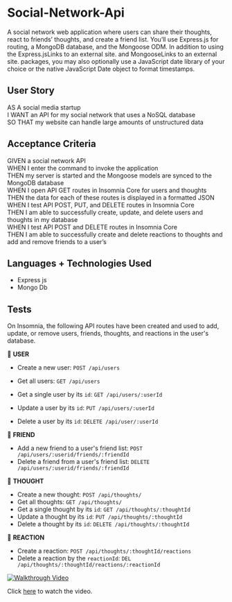# Social-Network-Api
A social network web application where users can share their thoughts, react to friends’ thoughts, and create a friend list. You’ll use Express.js for routing, a MongoDB database, and the Mongoose ODM. In addition to using the Express.jsLinks to an external site. and MongooseLinks to an external site. packages, you may also optionally use a JavaScript date library of your choice or the native JavaScript Date object to format timestamps.

## User Story

AS A social media startup \
I WANT an API for my social network that uses a NoSQL database \
SO THAT my website can handle large amounts of unstructured data

## Acceptance Criteria

GIVEN a social network API \
WHEN I enter the command to invoke the application \
THEN my server is started and the Mongoose models are synced to the MongoDB database \
WHEN I open API GET routes in Insomnia Core for users and thoughts \
THEN the data for each of these routes is displayed in a formatted JSON \
WHEN I test API POST, PUT, and DELETE routes in Insomnia Core \
THEN I am able to successfully create, update, and delete users and thoughts in my database \
WHEN I test API POST and DELETE routes in Insomnia Core \
THEN I am able to successfully create and delete reactions to thoughts and add and remove friends to a user’s

## Languages + Technologies Used
- Express js
- Mongo Db


## Tests


On Insomnia, the following API routes have been created and used to add, update, or remove users, friends, thoughts, and reactions in the user's database.

📁 **USER**

- Create a new user: `POST /api/users`
- Get all users: `GET /api/users`
- Get a single user by its `id`: `GET /api/users/:userId`

- Update a user by its `id`: `PUT /api/users/:userId`

- Delete a user by its `id`: `DELETE /api/user/:userId`

📁 **FRIEND**

- Add a new friend to a user's friend list: `POST /api/users/:userid/friends/:friendId`
- Delete a friend from a user's friend list: `DELETE /api/users/:userid/friends/:friendId`

📁 **THOUGHT**

- Create a new thought: `POST /api/thoughts/`
- Get all thoughts: `GET /api/thoughts/`
- Get a single thought by its `id`: `GET /api/thoughts/:thoughtId`
- Update a thought by its `id`: `PUT /api/thoughts/:thoughtId`
- Delete a thought by its `id`: `DELETE /api/thoughts/:thoughtId`

📁 **REACTION**

- Create a reaction: `POST /api/thoughts/:thoughtId/reactions`
- Delete a reaction by the `reactionId`: `DEL /api/thoughts/:thoughtId/reactions/:reactionId`

[![Walkthrough Video](https://img.youtube.com/vi/YqyOhSHBa5w/0.jpg)](https://www.youtube.com/watch?v=YqyOhSHBa5w)

Click [here](https://www.youtube.com/watch?v=YqyOhSHBa5w) to watch the video.